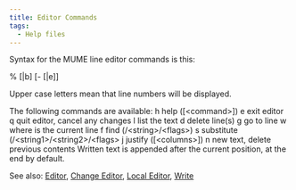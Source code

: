 ```yaml
---
title: Editor Commands
tags:
  - Help files
---
```

Syntax for the MUME line editor commands is this:

%<command letter> \[<number>\|b\] \[- \[<number>\|e\]\]

Upper case letters mean that line numbers will be displayed.

The following commands are available: h help (\[\<command\>\]) e exit
editor q quit editor, cancel any changes l list the text d delete
line(s) g go to line w where is the current line f find
(/\<string\>/\<flags\>) s substitute (/\<string1\>/\<string2\>/\<flags\>
j justify (\[\<columns\>\]) n new text, delete previous contents Written
text is appended after the current position, at the end by default.

See also: [Editor](Editor "wikilink"), [Change
Editor](Change_Editor "wikilink"), [Local
Editor](Local_Editor "wikilink"), [Write](Write "wikilink")
